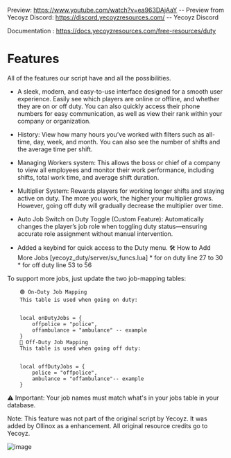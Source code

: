 Preview: https://www.youtube.com/watch?v=ea963DAjAaY -- Preview from Yecoyz 
Discord: https://discord.yecoyzresources.com/ -- Yecoyz Discord

Documentation : https://docs.yecoyzresources.com/free-resources/duty

# Features
All of the features our script have and all the possibilities.

- A sleek, modern, and easy-to-use interface designed for a smooth user experience. Easily see which players are online or offline, and whether they are on or off duty. You can also quickly access their phone numbers for easy communication, as well as view their rank within your company or organization.

- History: View how many hours you’ve worked with filters such as all-time, day, week, and month. You can also see the number of shifts and the average time per shift.

- Managing Workers system: This allows the boss or chief of a company to view all employees and monitor their work performance, including shifts, total work time, and average shift duration.

- Multiplier System: Rewards players for working longer shifts and staying active on duty. The more you work, the higher your multiplier grows. However, going off duty will gradually decrease the multiplier over time.

- Auto Job Switch on Duty Toggle (Custom Feature): Automatically changes the player’s job role when toggling duty status—ensuring accurate role assignment without manual intervention.

- Added a keybind for quick access to the Duty menu.
🛠️ How to Add More Jobs [yecoyz_duty/server/sv_funcs.lua]
                        * for on duty line 27 to 30 
                        * for off duty line 53 to 56

To support more jobs, just update the two job-mapping tables: 

        🟢 On-Duty Job Mapping
        This table is used when going on duty: 


        local onDutyJobs = {
            offpolice = "police",
            offambulance = "ambulance" -- example
        }
        🔴 Off-Duty Job Mapping
        This table is used when going off duty:


        local offDutyJobs = {
            police = "offpolice",
            ambulance = "offambulance"-- example
        }

⚠️ Important: Your job names must match what's in your jobs table in your database.

Note: This feature was not part of the original script by Yecoyz. It was added by Ollinox as a enhancement. All original resource credits go to Yecoyz.

![image](https://github.com/user-attachments/assets/49bc89a7-bb81-4d07-89cc-d911d11068bc)
